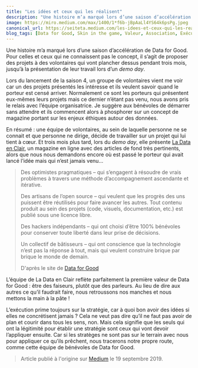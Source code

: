 ```yaml
---
title: "Les idées et ceux qui les réalisent"
description: "Une histoire m’a marqué lors d’une saison d’accélération de Data for Good."
image: https://miro.medium.com/max/1400/1*f6b-jBpAaLl4YS64k6psPg.jpeg
canonical_url: https://seiteta.medium.com/les-idees-et-ceux-qui-les-realisent-759b9520ca9f
blog_tags: [Data for Good, Skin in the game, Valeur, Association, Exécution]
---
```


Une histoire m’a marqué lors d’une saison d’accélération de Data for Good. Pour celles et ceux qui ne connaissent pas le concept, il s’agit de proposer des projets à des volontaires qui vont plancher dessus pendant trois mois, jusqu’à la présentation de leur travail lors d’un _demo day_.

Lors du lancement de la saison 4, un groupe de volontaires vient me voir car un des projets présentés les intéresse et ils veulent savoir quand le porteur est censé arriver. Normalement ce sont les porteurs qui présentent eux-mêmes leurs projets mais ce dernier n’étant pas venu, nous avons pris le relais avec l’équipe organisatrice. Je suggère aux bénévoles de démarrer sans attendre et ils commencent alors à phosphorer sur un concept de magazine portant sur les enjeux éthiques autour des données.

En résumé : une équipe de volontaires, au sein de laquelle personne ne se connait et que personne ne dirige, décide de travailler sur un projet qui lui tient à cœur. Et trois mois plus tard, lors du _demo day_, elle présente [La Data en Clair](http://ladataenclair.fr/), un magazine en ligne avec des articles de fond très pertinents, alors que nous nous demandons encore où est passé le porteur qui avait lancé l’idée mais qui n’est jamais venu…

> Des optimistes pragmatiques – qui s’engagent à résoudre de vrais problèmes à travers une méthode d’accompagnement ascendante et itérative.
>
>Des artisans de l’open source – qui veulent que les progrès des uns puissent être réutilisés pour faire avancer les autres. Tout contenu produit au sein des projets (code, visuels, documentation, etc.) est publié sous une licence libre.
>
>Des hackers indépendants – qui ont choisi d’être 100% bénévoles pour conserver toute liberté dans leur prise de décisions.
>
>Un collectif de bâtisseurs – qui ont conscience que la technologie n’est pas la réponse à tout, mais qui veulent construire brique par brique le monde de demain.
>
> D'après le site de [Data for Good](dataforgood.fr/)


L’équipe de La Data en Clair reflète parfaitement la première valeur de Data for Good : être des faiseurs, plutôt que des parleurs. Au lieu de dire aux autres ce qu’il faudrait faire, nous retroussons nos manches et nous mettons la main à la pâte !

L’exécution prime toujours sur la stratégie, car à quoi bon avoir des idées si elles ne concrétisent jamais ? Cela ne veut pas dire qu’il ne faut pas avoir de plan et courir dans tous les sens, non. Mais cela signifie que les seuls qui ont la légitimité pour établir une stratégie sont ceux qui vont devoir l’appliquer ensuite. Car si les stratèges ne sont pas sur le terrain avec nous pour appliquer ce qu’ils prêchent, nous tracerons notre propre route, comme cette équipe de bénévoles de Data for Good.

> Article publié à l'origine sur [Medium](https://seiteta.medium.com/les-idees-et-ceux-qui-les-realisent-759b9520ca9f) le 19 septembre 2019.
